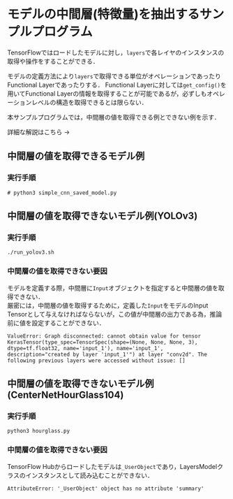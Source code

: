 # モデルの中間層(特徴量)を抽出するサンプルプログラム

TensorFlowではロードしたモデルに対し，``layers``で各レイヤのインスタンスの取得や操作をすることができる．

モデルの定義方法により``layers``で取得できる単位がオペレーションであったりFunctional Layerであったりする．
Functional Layerに対しては``get_config()``を用いてFunctional Layerの情報を取得することが可能であるが，必ずしもオペレーションレベルの構造を取得できるとは限らない．

本サンプルプログラムでは，中間層の値を取得できる例とできない例を示す．

詳細な解説はこちら → []()

## 中間層の値を取得できるモデル例

### 実行手順

```
# python3 simple_cnn_saved_model.py
```


## 中間層の値を取得できないモデル例(YOLOv3)

### 実行手順

```
./run_yolov3.sh
```

### 中間層の値を取得できない要因

モデルを定義する際，中間層に``Input``オブジェクトを指定すると中間層の値を取得できない．  
厳密には，中間層の値を取得するために，定義した``Input``をモデルのInput Tensorとして与えなければならないが，この値が中間層の出力である為，推論前に値を設定することができない．

```
ValueError: Graph disconnected: cannot obtain value for tensor KerasTensor(type_spec=TensorSpec(shape=(None, None, None, 3), dtype=tf.float32, name='input_1'), name='input_1', description="created by layer 'input_1'") at layer "conv2d". The following previous layers were accessed without issue: []
```

## 中間層の値を取得できないモデル例(CenterNetHourGlass104)

### 実行手順

```
python3 hourglass.py
```

### 中間層の値を取得できない要因

TensorFlow Hubからロードしたモデルは``_UserObject``であり，LayersModelクラスのインスタンスとして読み込むことができない．

```
AttributeError: '_UserObject' object has no attribute 'summary'
```
